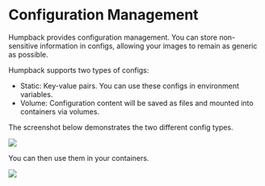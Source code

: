 # Configuration Management

Humpback provides configuration management. You can store non-sensitive information in configs, allowing your images to remain as generic as possible.  

Humpback supports two types of configs:  
- Static: Key-value pairs. You can use these configs in environment variables.  
- Volume: Configuration content will be saved as files and mounted into containers via volumes.  

The screenshot below demonstrates the two different config types.  

![](/_media/manage-config.png)

You can then use them in your containers.  

![](/_media/use-config-volume.png)